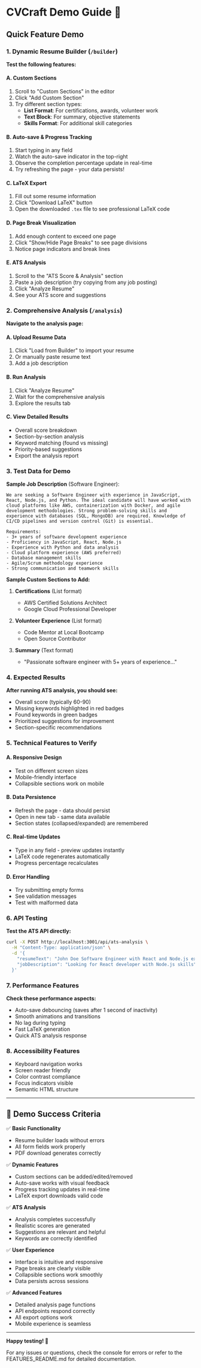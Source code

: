 # CVCraft Demo Guide 🚀

## Quick Feature Demo

### 1. Dynamic Resume Builder (`/builder`)

**Test the following features:**

#### A. Custom Sections

1. Scroll to "Custom Sections" in the editor
2. Click "Add Custom Section"
3. Try different section types:
   - **List Format**: For certifications, awards, volunteer work
   - **Text Block**: For summary, objective statements
   - **Skills Format**: For additional skill categories

#### B. Auto-save & Progress Tracking

1. Start typing in any field
2. Watch the auto-save indicator in the top-right
3. Observe the completion percentage update in real-time
4. Try refreshing the page - your data persists!

#### C. LaTeX Export

1. Fill out some resume information
2. Click "Download LaTeX" button
3. Open the downloaded `.tex` file to see professional LaTeX code

#### D. Page Break Visualization

1. Add enough content to exceed one page
2. Click "Show/Hide Page Breaks" to see page divisions
3. Notice page indicators and break lines

#### E. ATS Analysis

1. Scroll to the "ATS Score & Analysis" section
2. Paste a job description (try copying from any job posting)
3. Click "Analyze Resume"
4. See your ATS score and suggestions

### 2. Comprehensive Analysis (`/analysis`)

**Navigate to the analysis page:**

#### A. Upload Resume Data

1. Click "Load from Builder" to import your resume
2. Or manually paste resume text
3. Add a job description

#### B. Run Analysis

1. Click "Analyze Resume"
2. Wait for the comprehensive analysis
3. Explore the results tab

#### C. View Detailed Results

- Overall score breakdown
- Section-by-section analysis
- Keyword matching (found vs missing)
- Priority-based suggestions
- Export the analysis report

### 3. Test Data for Demo

**Sample Job Description** (Software Engineer):

```
We are seeking a Software Engineer with experience in JavaScript, React, Node.js, and Python. The ideal candidate will have worked with cloud platforms like AWS, containerization with Docker, and agile development methodologies. Strong problem-solving skills and experience with databases (SQL, MongoDB) are required. Knowledge of CI/CD pipelines and version control (Git) is essential.

Requirements:
- 3+ years of software development experience
- Proficiency in JavaScript, React, Node.js
- Experience with Python and data analysis
- Cloud platform experience (AWS preferred)
- Database management skills
- Agile/Scrum methodology experience
- Strong communication and teamwork skills
```

**Sample Custom Sections to Add:**

1. **Certifications** (List format)
   - AWS Certified Solutions Architect
   - Google Cloud Professional Developer
2. **Volunteer Experience** (List format)

   - Code Mentor at Local Bootcamp
   - Open Source Contributor

3. **Summary** (Text format)
   - "Passionate software engineer with 5+ years of experience..."

### 4. Expected Results

**After running ATS analysis, you should see:**

- Overall score (typically 60-90)
- Missing keywords highlighted in red badges
- Found keywords in green badges
- Prioritized suggestions for improvement
- Section-specific recommendations

### 5. Technical Features to Verify

#### A. Responsive Design

- Test on different screen sizes
- Mobile-friendly interface
- Collapsible sections work on mobile

#### B. Data Persistence

- Refresh the page - data should persist
- Open in new tab - same data available
- Section states (collapsed/expanded) are remembered

#### C. Real-time Updates

- Type in any field - preview updates instantly
- LaTeX code regenerates automatically
- Progress percentage recalculates

#### D. Error Handling

- Try submitting empty forms
- See validation messages
- Test with malformed data

### 6. API Testing

**Test the ATS API directly:**

```bash
curl -X POST http://localhost:3001/api/ats-analysis \
  -H "Content-Type: application/json" \
  -d '{
    "resumeText": "John Doe Software Engineer with React and Node.js experience",
    "jobDescription": "Looking for React developer with Node.js skills"
  }'
```

### 7. Performance Features

**Check these performance aspects:**

- Auto-save debouncing (saves after 1 second of inactivity)
- Smooth animations and transitions
- No lag during typing
- Fast LaTeX generation
- Quick ATS analysis response

### 8. Accessibility Features

- Keyboard navigation works
- Screen reader friendly
- Color contrast compliance
- Focus indicators visible
- Semantic HTML structure

---

## 🎯 Demo Success Criteria

✅ **Basic Functionality**

- Resume builder loads without errors
- All form fields work properly
- PDF download generates correctly

✅ **Dynamic Features**

- Custom sections can be added/edited/removed
- Auto-save works with visual feedback
- Progress tracking updates in real-time
- LaTeX export downloads valid code

✅ **ATS Analysis**

- Analysis completes successfully
- Realistic scores are generated
- Suggestions are relevant and helpful
- Keywords are correctly identified

✅ **User Experience**

- Interface is intuitive and responsive
- Page breaks are clearly visible
- Collapsible sections work smoothly
- Data persists across sessions

✅ **Advanced Features**

- Detailed analysis page functions
- API endpoints respond correctly
- All export options work
- Mobile experience is seamless

---

**Happy testing! 🎉**

For any issues or questions, check the console for errors or refer to the FEATURES_README.md for detailed documentation.
